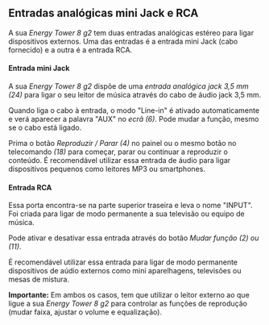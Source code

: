 ## Entradas analógicas mini Jack e RCA

A sua *Energy Tower 8 g2* tem duas entradas analógicas estéreo para ligar dispositivos externos. Uma das entradas é a entrada mini Jack (cabo fornecido) e a outra é a entrada RCA. 

#### Entrada mini Jack
A sua *Energy Tower 8 g2* dispõe de uma *entrada analógica jack 3,5 mm (24)* para ligar o seu leitor de música através do cabo de áudio jack 3,5 mm.

Quando liga o cabo à entrada, o modo "Line-in" é ativado automaticamente e verá aparecer a palavra "AUX" no *ecrã (6)*. Pode mudar a função, mesmo se o cabo está ligado.

Prima o botão *Reproduzir / Parar (4)* no painel ou o mesmo botão no telecomando *(18)* para começar, parar ou continuar a reproduzir o conteúdo.
É recomendável utilizar essa entrada de áudio para ligar dispositivos pequenos como leitores MP3 ou smartphones. 

#### Entrada RCA
Essa porta encontra-se na parte superior traseira e leva o nome "INPUT". Foi criada para ligar de modo permanente a sua televisão ou equipo de música. 

Pode ativar e desativar essa entrada através do botão *Mudar função (2) ou (11)*.

É recomendável utilizar essa entrada para ligar de modo permanente dispositivos de aúdio externos como mini aparelhagens, televisões ou mesas de mistura. 


**Importante:** Em ambos os casos, tem que utilizar o leitor externo ao que ligue a sua *Energy Tower 8 g2* para controlar as funções de reprodução (mudar faixa, ajustar o volume e equalização).


